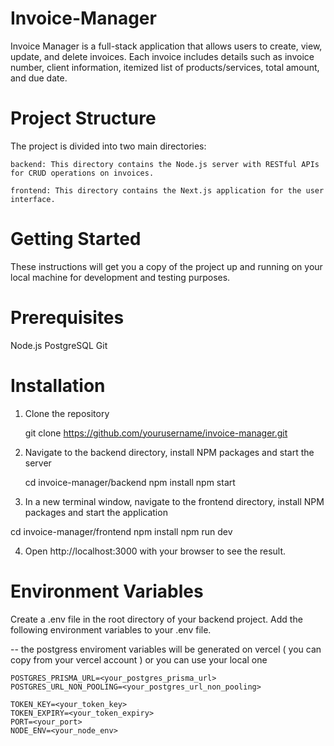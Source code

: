 # Invoice-Manager

Invoice Manager is a full-stack application that allows users to create, view, update, and delete invoices. Each invoice includes details such as invoice number, client information, itemized list of products/services, total amount, and due date.

# Project Structure

The project is divided into two main directories:

    backend: This directory contains the Node.js server with RESTful APIs for CRUD operations on invoices.

    frontend: This directory contains the Next.js application for the user interface.

# Getting Started

These instructions will get you a copy of the project up and running on your local machine for development and testing purposes.

# Prerequisites

Node.js
PostgreSQL
Git

# Installation

1. Clone the repository

    git clone https://github.com/yourusername/invoice-manager.git

2. Navigate to the backend directory, install NPM packages and start the server

    cd invoice-manager/backend
    npm install
    npm start

3. In a new terminal window, navigate to the frontend directory, install NPM packages and start the application

cd invoice-manager/frontend
npm install
npm run dev

4. Open http://localhost:3000 with your browser to see the result.

# Environment Variables

Create a .env file in the root directory of your backend project. Add the following environment variables to your .env file.

-- the postgress enviroment variables will be generated on vercel ( you can copy from your vercel account ) or you can use your local one

    POSTGRES_PRISMA_URL=<your_postgres_prisma_url>
    POSTGRES_URL_NON_POOLING=<your_postgres_url_non_pooling>

    TOKEN_KEY=<your_token_key>
    TOKEN_EXPIRY=<your_token_expiry>
    PORT=<your_port>
    NODE_ENV=<your_node_env>
